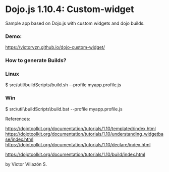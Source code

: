 # Dojo.js 1.10.4: Custom-widget

Sample app based on Dojo.js with custom widgets and dojo builds.

### Demo:
https://victorvzn.github.io/dojo-custom-widget/


### How to generate Builds?

### Linux
$ src/util/buildScripts/build.sh --profile myapp.profile.js

### Win
$ src\util\buildScripts\build.bat --profile myapp.profile.js

References:

https://dojotoolkit.org/documentation/tutorials/1.10/templated/index.html
https://dojotoolkit.org/documentation/tutorials/1.10/understanding_widgetbase/index.html
https://dojotoolkit.org/documentation/tutorials/1.10/declare/index.html

https://dojotoolkit.org/documentation/tutorials/1.10/build/index.html

by Victor Villazón S.
